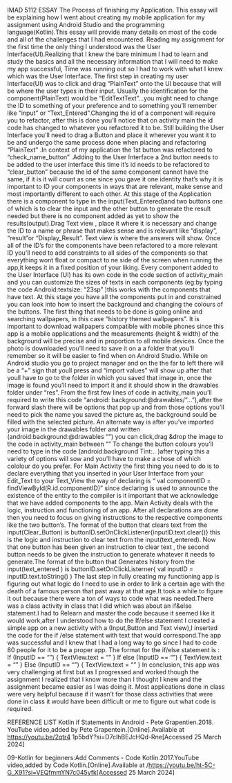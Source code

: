 IMAD 5112 ESSAY
The Process of finishing my Application.
This essay will be explaining how  I went about creating my mobile application for my assignment using Android Studio and the programming language(Kotlin).This essay will provide many details on most of the code and all of the challenges that I had encountered.
Reading my assignment for the first time the only thing I understood was the User Interface(UI).Realizing that I knew the bare minimum I had to learn and study the basics and all the necessary information that I will need to make my app successful, Time was running out so I had to work with what I knew which was the User Interface. The first step in creating my user Interface(UI) was to click and drag “PlainText” onto the UI because that will be where the user types in their input. Usually the identification for the component(PlainText) would be “EditTextText”…you might need to change the ID to something of your preference and to something you’ll remember like “input” or “Text_Entered”.Changing the id of a component will require you to refactor, after this is done you’ll notice that on activity main the id code has changed to whatever you refactored it to be.
Still building the User Interface you’ll need to drag a Button and place it wherever you want it to be and undergo the same process done when placing and refactoring “PlainText” .In context of my application the 1st button was refactored to “check_name_button” .Adding to the User Interface a 2nd button needs to be added to the user interface this time it’s id needs to be refactored to “clear_button” because the id of the same component cannot have the same, if it is it will count as one since you gave it one identity that’s why it is important to ID your components in ways that are relevant, make sense and most importantly different to each other.
At this stage of the Application there is a component to type in the input(Text_Entered)and two buttons one of which is to clear the input and the other button to generate the result needed but there is no component added as yet to show the results(output).Drag Text view , place it where it is necessary and change the ID to a name or phrase that makes sense and is relevant like “display”, “result”or “Display_Result”. Text view is where the answers will show.
Once all of the ID’s for the components have been refactored to a more relevant ID you’ll need to add constraints to all sides of the components so that everything wont float or  compact  to ne side of the screen when running the app,it keeps it in a fixed position of your liking. Every component added to the User Interface (UI) has its own code in the code section of activity_main and  you can customize the sizes of texts in each components (eg:by typing the code Android:textsize: “23sp” )this works with the components that have text. At this stage you have all the components put in and constrained you can look into how to insert the background and changing the colours of the buttons. The first thing that needs to be done is going online and searching wallpapers, in this case “history themed wallpapers”. It is important to download wallpapers compatible with mobile phones since this app is a mobile applications and the measurements (height & width) of the background will be precise and in proportion to all mobile devices. Once the photo is downloaded you’ll need to save it on a a folder that you’ll remember so it will be easier to find when on Android Studio. While on Android studio you go to project manager and on the the far to left there will be a “+” sign that youll press and “import  values” will show up after that youll  have to go to the folder in which you saved that image in, once the image is found you’ll need  to import it and it should show in the drawables folder under “res”. From the first few lines of code in activity_main you’ll  required to write this code “android: background:@drawables/”…”),after the forward slash there will be options that pop up and from those options you’ll need to pick the name you saved the picture as, the background sould be filled with the selected picture. An alternate  way is  after you’ve imported your image in the drawables folder and written  (android:background:@drawables “”) you can click,drag &drop the image to the code in activity_main between “”
 To change the button colours you’ll need to type in the code (android:background Tint:.. )after typing this a variety of options will sow and you’ll have to make a chose of which cololour do you prefer.
For Main Activity the first thing you need to do is to declare everything that you inserted in your User Interface from your Edit_Text to your Text_View the way of declaring is 
“ val componentID =  findViewById<component heading>(R.id.componentID)” since declaring is used to announce the existence of the entity to the compiler is it important that we acknowledge that we have added components to the app. Main Activity deals with the logic, instruction and functioning of an app. After all declarations are done then you need to focus on giving instructions to the respective components like the two button’s. The format of the button that clears text from the input(Clear_Button) is
buttonID.setOnClickListener{inputID.text.clear()}  this is the logic and instruction to clear text from the input(text_entered).
Now that one button has been given an instruction to clear text , the second button needs to be given the instruction to generate whatever it needs to generate.The format of the button that Generates history from the input(text_entered ) is 
buttonID.setOnClickListerner{
val inputID = inputID.text.toString()
)
The last step in fully creating my functioning app is figuring out what logic do I need to use in order to link  a certain age with the death of a famous person that past away at that age.It took a while to figure it out because there were a ton of ways to code what was needed.There was a class activity in class that  I did which was about an if&else statement.I had to Relearn and master the code because it seemed like it would work,after I understood how to do the If/else statement I created a simple app on a new activity with a (Input,Button and Text view),I inserted the code for the if /else statement with text that would correspond.The app was successful and I knew that I had a long way to go since I had to code 80 people for it to be a proper app. 
The format for the if/else statement is :
If (InputID == “”) {
    TextView.text = “”
}
If else (InputID == “”) {
              TextView.text = “”
}
Else (InputID ==  “”) {
           TextView.text = “”
}
In conclusion, this app was very challenging at first but as I progressed and worked though the assignment I realized that I know more than I thought I knew and the assignment became easier as I was doing it. Most applications done in class were very helpful because if it wasn’t for those class activities that were done in class it would have been difficult or me to figure out what code is required.



REFERENCE LIST
Kotlin if Statements in Android - Pete Grapentien.2018. YouTube video,added by Pete Grapentein.[Online].Available at https://youtu.be/2qtr4
1p5bdY?si=D7clhBEJcHQd-Rne[Accessed 25 March 2024]
 

09-Kotlin for beginners:Add Comments - Code Kotlin.2017.YouTube video,added by Code Kotlin.[Online].Available at /https://youtu.be/ht-5C-G_X91?si=VEQfmmYN7c045yfk[Accessed 25 March 2024]
